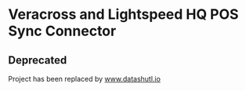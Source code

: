 # Veracross and Lightspeed HQ POS Sync Connector
 
## Deprecated

Project has been replaced by www.datashutl.io